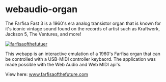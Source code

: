 # webaudio-organ
The Farfisa Fast 3 is a 1960's era analog transistor organ that is known for it's iconic vintage sound found on the records of artist such as Kraftwerk, Jackson 5, The Ventures, and more!

<a href="http://www.farfisaofthefuture.com/" target="_blank"><img alt="farfisaofthefutuer" src="https://cloud.githubusercontent.com/assets/6580936/10120354/7e5cd65e-647c-11e5-8e45-4fda9310ed0e.png"></a>

This webapp is an interactive emulation of a 1960's Farfisa organ that can be controlled with a USB-MIDI controller keybaord. The application was made possible with the Web Audio and Web MIDI api's.

View here: www.farfisaofthefuture.com
